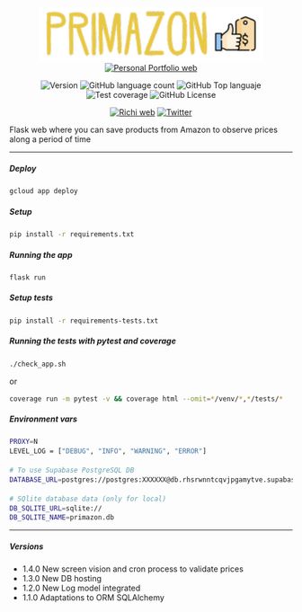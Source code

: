<div align="center">
<img src="./static/img/logo_app.png" alt="drawing" width="400"/>
<a href="https://richionline-portfolio.nw.r.appspot.com"><img src="https://richionline-portfolio.nw.r.appspot.com/static/assets/falken_logo.ico" width=50 alt="Personal Portfolio web"></a>

![Version](https://img.shields.io/badge/version-1.4.0-blue) ![GitHub language count](https://img.shields.io/github/languages/count/falken20/primazon) ![GitHub Top languaje](https://img.shields.io/github/languages/top/falken20/primazon) ![Test coverage](https://img.shields.io/badge/test%20coverage-71%25-green) ![GitHub License](https://img.shields.io/github/license/falken20/search_extensions)


[![Richi web](https://img.shields.io/badge/web-richionline-blue)](https://richionline-portfolio.nw.r.appspot.com) [![Twitter](https://img.shields.io/twitter/follow/richionline?style=social)](https://twitter.com/richionline)

</div>



Flask web where you can save products from Amazon to observe prices along a period of time

---
##### Deploy
```bash
gcloud app deploy
```

##### Setup

```bash
pip install -r requirements.txt
```

##### Running the app

```bash
flask run
```

##### Setup tests

```bash
pip install -r requirements-tests.txt
```

##### Running the tests with pytest and coverage

```bash
./check_app.sh
```
or
```bash
coverage run -m pytest -v && coverage html --omit=*/venv/*,*/tests/*
```

##### Environment vars
```bash
PROXY=N
LEVEL_LOG = ["DEBUG", "INFO", "WARNING", "ERROR"]

# To use Supabase PostgreSQL DB
DATABASE_URL=postgres://postgres:XXXXXX@db.rhsrwnntcqvjpgamytve.supabase.co:6543/postgres

# SQlite database data (only for local)
DB_SQLITE_URL=sqlite://
DB_SQLITE_NAME=primazon.db
```

---

##### Versions
- 1.4.0 New screen vision and cron process to validate prices
- 1.3.0 New DB hosting
- 1.2.0 New Log model integrated
- 1.1.0 Adaptations to ORM SQLAlchemy
